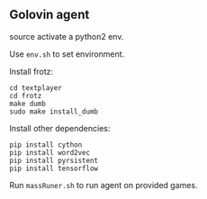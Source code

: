 ## Golovin agent

source activate a python2 env.

Use `env.sh` to set environment.

Install frotz:
```
cd textplayer
cd frotz
make dumb
sudo make install_dumb
```

Install other dependencies:
```
pip install cython
pip install word2vec
pip install pyrsistent
pip install tensorflow
```

Run `massRuner.sh` to run agent on provided games.
